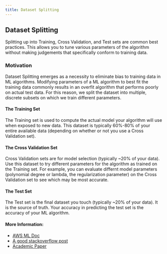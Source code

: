 ```yaml
---
title: Dataset Splitting
---
```

## Dataset Splitting

Splitting up into Training, Cross Validation, and Test sets are common best practices.
This allows you to tune various parameters of the algorithm without making judgements that specifically conform to training data.

### Motivation

Dataset Splitting emerges as a necessity to eliminate bias to training data in ML algorithms.
Modifying parameters of a ML algorithm to best fit the training data commonly results in an overfit algorithm that performs poorly on actual test data.
For this reason, we split the dataset into multiple, discrete subsets on which we train different parameters.

#### The Training Set

The Training set is used to compute the actual model your algorithm will use when exposed to new data.
This dataset is typically 60%-80% of your entire available data (depending on whether or not you use a Cross Validation set).

#### The Cross Validation Set

Cross Validation sets are for model selection (typically ~20% of your data).
Use this dataset to try different parameters for the algorithm as trained on the Training set.
For example, you can evaluate differnt model parameters (polynomial degree or lambda, the regularization parameter) on the Cross Validation set to see which may be most accurate.

#### The Test Set

The Test set is the final dataset you touch (typically ~20% of your data).
It is the source of truth.
Your accuracy in predicting the test set is the accuracy of your ML algorithm.

#### More Information:
 - [AWS ML Doc](http://docs.aws.amazon.com/machine-learning/latest/dg/splitting-the-data-into-training-and-evaluation-data.html)
 - [A good stackoverflow post](https://stackoverflow.com/questions/13610074/is-there-a-rule-of-thumb-for-how-to-divide-a-dataset-into-training-and-validatio)
 - [Academic Paper](https://www.mff.cuni.cz/veda/konference/wds/proc/pdf10/WDS10_105_i1_Reitermanova.pdf)


